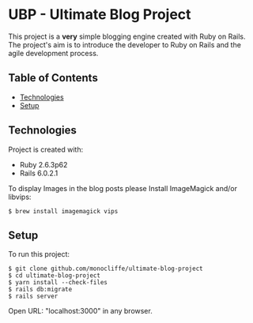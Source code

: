 # UBP - Ultimate Blog Project

This project is a **very** simple blogging engine created with Ruby on Rails. The project's aim is to introduce the developer to Ruby on Rails and the agile development process.

## Table of Contents

* [Technologies](#technologies)
* [Setup](#setup)

## Technologies

Project is created with:

* Ruby 2.6.3p62
* Rails 6.0.2.1

To display Images in the blog posts please Install ImageMagick and/or libvips:
```
$ brew install imagemagick vips
```

## Setup

To run this project:

```
$ git clone github.com/monocliffe/ultimate-blog-project
$ cd ultimate-blog-project
$ yarn install --check-files
$ rails db:migrate
$ rails server
```

Open URL: "localhost:3000" in any browser.
